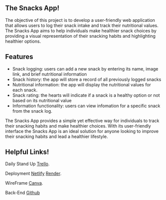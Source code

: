 The Snacks App!
------------------

The objective of this project is to develop a user-friendly web application that allows users to log their snack intake and track their nutritional values. The Snacks App aims to help individuals make healthier snack choices by providing a visual representation of their snacking habits and highlighting healthier options.

Features
-------------------

* Snack logging: users can add a new snack by entering its name, image link, and brief nutritional information
* Snack history: the app will store a record of all previously logged snacks
* Nutritional information: the app will display the nutritional values for each snack.
* Snack rating: the hearts will indicate if a snack is a healthy option or not based on its nutritional value
* Information functionality: users can view infomation for a specific snack from the snack log.


The Snacks App provides a simple yet effective way for individuals to track their snacking habits and make healthier choices. With its user-friendly interface the Snacks App is an ideal solution for anyone looking to improve their snacking habits and lead a healthier lifestyle.


Helpful Links!
-----------------

Daily Stand Up [Trello](https://trello.com/b/YKjuzd8g/snack-log).

Deployment [Netlify](https://jazzy-youtiao-4c5303.netlify.app/) [Render](https://snackjc-backend.onrender.com).

WireFrame [Canva](https://www.canva.com/design/DAFinaKVqmc/GwTC7YMxrpIdq2rMPy1Q3w/edit).

Back-End [Github](https://github.com/orlandochristian/snackJC-BackEnd)

